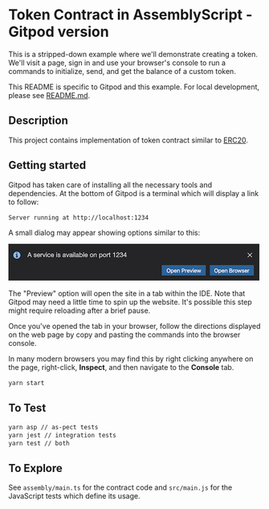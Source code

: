 Token Contract in AssemblyScript - Gitpod version
=================================================

This is a stripped-down example where we'll demonstrate creating a token. We'll visit a page, sign in and use your browser's console to run a commands to initialize, send, and get the balance of a custom token.

This README is specific to Gitpod and this example. For local development, please see [README.md](README.md).

## Description

This project contains implementation of token contract similar to [ERC20](https://theethereum.wiki/w/index.php/ERC20_Token_Standard).

## Getting started

Gitpod has taken care of installing all the necessary tools and dependencies. At the bottom of Gitpod is a terminal which will display a link to follow:
```bash
Server running at http://localhost:1234
```

A small dialog may appear showing options similar to this:

![Gitpod dialog that appears when website is served](assets/gitpod-port-1234.jpg)

The "Preview" option will open the site in a tab within the IDE. Note that Gitpod may need a little time to spin up the website. It's possible this step might require reloading after a brief pause.

Once you've opened the tab in your browser, follow the directions displayed on the web page by copy and pasting the commands into the browser console.

In many modern browsers you may find this by right clicking anywhere on the page, right-click, **Inspect**, and then navigate to the **Console** tab.

```
yarn start
```

## To Test

```
yarn asp // as-pect tests
yarn jest // integration tests
yarn test // both
```

## To Explore

See `assembly/main.ts` for the contract code and `src/main.js` for the JavaScript tests which define its usage.
